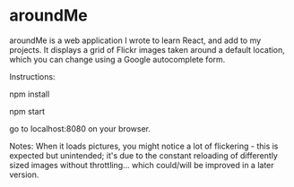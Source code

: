 # aroundMe

aroundMe is a web application I wrote to learn React, and add to my projects. It displays a grid of Flickr images taken around a default location, which you can change using a Google autocomplete form.


Instructions:

npm install

npm start

go to localhost:8080 on your browser.

Notes: When it loads pictures, you might notice a lot of flickering - this is expected but unintended; it's due to the constant reloading of differently sized images without throttling... which could/will be improved in a later version.
